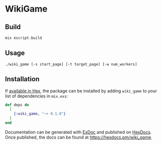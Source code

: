 # WikiGame

## Build

``` bash
mix escript.build
```

## Usage

```
./wiki_game [-s start_page] [-t target_page] [-w num_workers]
```

## Installation

If [available in Hex](https://hex.pm/docs/publish), the package can be installed
by adding `wiki_game` to your list of dependencies in `mix.exs`:

```elixir
def deps do
  [
    {:wiki_game, "~> 0.1.0"}
  ]
end
```

Documentation can be generated with [ExDoc](https://github.com/elixir-lang/ex_doc)
and published on [HexDocs](https://hexdocs.pm). Once published, the docs can
be found at <https://hexdocs.pm/wiki_game>.

